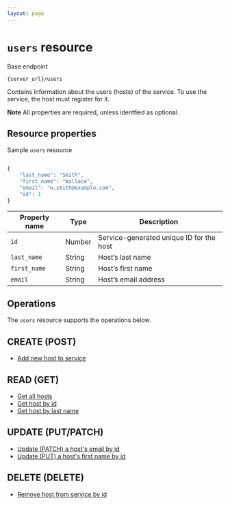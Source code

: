 ```yaml
---
layout: page
---
```

# `users` resource

Base endpoint

```shell
{server_url}/users
```

Contains information about the users (hosts) of the service. To use the service, the host must register for it.

**Note** All properties are required, unless identfied as optional.

## Resource properties

Sample `users` resource

```js

{
    "last_name": "Smith",
    "first_name": "Wallace",
    "email": "w.smith@example.com",
    "id": 1
}
```

| Property name | Type | Description |
| ------------- | ----------- | ----------- |
| `id` | Number | Service-generated unique ID for the host |
| `last_name` | String | Host’s last name |
| `first_name` | String | Host’s first name|
| `email` | String |Host’s email address |

## Operations

The `users` resource supports the operations below.

## CREATE (POST)

* [Add new host to service](../api/users_CRUDref/create-add-new-host.md)

## READ (GET)

* [Get all hosts](../api/users_CRUDref/get-all-hosts.md)
* [Get host by id](../api/users_CRUDref/get-host-by-id.md)
* [Get host by last name](../api/users_CRUDref/get-host-by-last-name.md)

## UPDATE (PUT/PATCH)

* [Update (PATCH) a host's email by id](../api/users_CRUDref/update-patch-host-email-by-id.md)
* [Update (PUT) a host's first name by id](../api/users_CRUDref/update-put-host-firstname-by-id.md)

## DELETE (DELETE)

* [Remove host from service by id](../api/users_CRUDref/delete-host-by-id.md)
